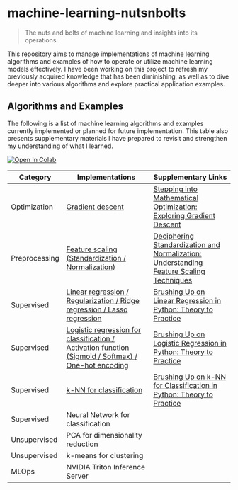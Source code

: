# machine-learning-nutsnbolts

> The nuts and bolts of machine learning and insights into its operations.

This repository aims to manage implementations of machine learning algorithms and examples of how to operate or utilize machine learning models effectively.
I have been working on this project to refresh my previously acquired knowledge that has been diminishing, as well as to dive deeper into various algorithms and explore practical application examples.

## Algorithms and Examples

The following is a list of machine learning algorithms and examples currently implemented or planned for future implementation.
This table also presents supplementary materials I have prepared to revisit and strengthen my understanding of what I learned.

[![Open In Colab](https://colab.research.google.com/assets/colab-badge.svg)](https://colab.research.google.com/github/esakik/machine-learning-nutsnbolts)

| Category      | Implementations                                                                                                                                          | Supplementary Links                                                                                                                                                                                          |
|---------------|----------------------------------------------------------------------------------------------------------------------------------------------------------|--------------------------------------------------------------------------------------------------------------------------------------------------------------------------------------------------------------|
| Optimization  | [Gradient descent](./algorithms/optimization/gradient_descent.ipynb)                                                                                     | [Stepping into Mathematical Optimization: Exploring Gradient Descent](https://dev.to/esakik/exploring-gradient-descent-after-implementing-linear-regression-from-scratch-i4e)                                |
| Preprocessing | [Feature scaling (Standardization / Normalization)](./algorithms/preprocessing/feature_scaling.ipynb)                                                    | [Deciphering Standardization and Normalization: Understanding Feature Scaling Techniques](https://dev.to/esakik/deciphering-standardization-and-normalization-understanding-feature-scaling-techniques-1cf5) |
| Supervised    | [Linear regression / Regularization / Ridge regression / Lasso regression](./algorithms/supervised/linear_regression.ipynb)                              | [Brushing Up on Linear Regression in Python: Theory to Practice](https://dev.to/esakik/re-learn-linear-regression-in-python-from-theory-to-practice-277m)                                                    |
| Supervised    | [Logistic regression for classification / Activation function (Sigmoid / Softmax) / One-hot encoding](./algorithms/supervised/logistic_regression.ipynb) | [Brushing Up on Logistic Regression in Python: Theory to Practice](https://dev.to/esakik/brushing-up-on-logistic-regression-in-python-theory-to-practice-5ef4)                                               |
| Supervised    | [k-NN for classification](./algorithms/supervised/knn_classification.ipynb)                                                                              | [Brushing Up on k-NN for Classification in Python: Theory to Practice](https://dev.to/esakik/brushing-up-on-k-nn-for-classification-in-python-theory-to-practice-phm)                                        |
| Supervised    | Neural Network for classification                                                                                                                        |                                                                                                                                                                                                              |
| Unsupervised  | PCA for dimensionality reduction                                                                                                                         |                                                                                                                                                                                                              |
| Unsupervised  | k-means for clustering                                                                                                                                   |                                                                                                                                                                                                              |
| MLOps         | NVIDIA Triton Inference Server                                                                                                                           |                                                                                                                                                                                                              |
